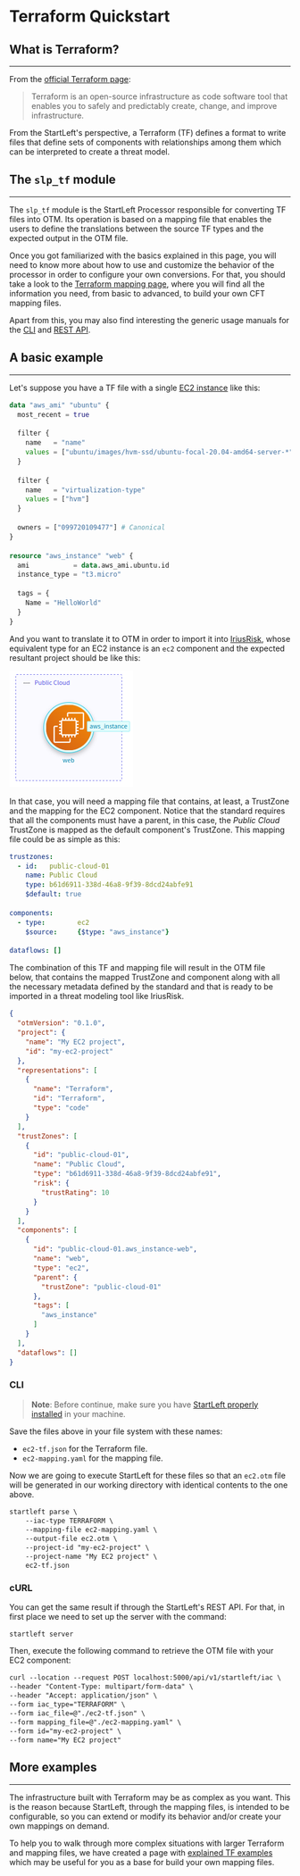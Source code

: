 # Terraform Quickstart
## What is Terraform?

---
From the <a href="https://www.terraform.io/" target="_blank">official Terraform page</a>: 
> Terraform is an open-source infrastructure as code software tool that enables you to safely and predictably create, 
> change, and improve infrastructure.

From the StartLeft's perspective, a Terraform (TF) defines a format to write files that define sets of components 
with relationships among them which can be interpreted to create a threat model. 

## The `slp_tf` module

---
The `slp_tf` module is the StartLeft Processor responsible for converting TF files into OTM. Its operation is based 
on a mapping file that enables the users to define the translations between the source TF types and the expected 
output in the OTM file. 

Once you got familiarized with the basics explained in this page, you will need to know more about how to use and 
customize the behavior of the processor in order to configure your own conversions. For that, you should take a look 
to the [Terraform mapping page](Terraform-how-to-create-a-basic-mapping-file.md), where you will find all the information you need, from 
basic to advanced, to build your own CFT mapping files.

Apart from this, you may also find interesting the generic usage manuals for the [CLI](../../../usage/Command-Line-Interface.md) 
and [REST API](../../../usage/REST-API.md).

## A basic example

---

Let's suppose you have a TF file with a single 
<a href="https://registry.terraform.io/providers/hashicorp/aws/latest/docs/resources/instance" target="_blank">EC2 instance</a>
like this:


```terraform
data "aws_ami" "ubuntu" {
  most_recent = true

  filter {
    name   = "name"
    values = ["ubuntu/images/hvm-ssd/ubuntu-focal-20.04-amd64-server-*"]
  }

  filter {
    name   = "virtualization-type"
    values = ["hvm"]
  }

  owners = ["099720109477"] # Canonical
}

resource "aws_instance" "web" {
  ami           = data.aws_ami.ubuntu.id
  instance_type = "t3.micro"

  tags = {
    Name = "HelloWorld"
  }
}
```

And you want to translate it to OTM in order to import it into <a href="https://www.iriusrisk.com/" target="_blank">IriusRisk</a>,
whose equivalent type for an EC2 instance is an `ec2` component and the expected resultant project should be like this:

![img/ec2-iriusrisk.png](img/ec2-iriusrisk.png)

In that case, you will need a mapping file that contains, at least, a TrustZone and the mapping for the EC2 
component. Notice that the standard requires that all the components must have a parent, in this case, the _Public 
Cloud_ TrustZone is mapped as the default component's TrustZone. This mapping file could be as simple as this:
```yaml
trustzones:
  - id:   public-cloud-01
    name: Public Cloud
    type: b61d6911-338d-46a8-9f39-8dcd24abfe91
    $default: true

components:
  - type:        ec2
    $source:     {$type: "aws_instance"}

dataflows: []
```

The combination of this TF and mapping file will result in the OTM file below, that contains the mapped TrustZone 
and component along with all the necessary metadata defined by the standard and that is ready to be imported in a 
threat modeling tool like IriusRisk.

```json
{
  "otmVersion": "0.1.0",
  "project": {
    "name": "My EC2 project",
    "id": "my-ec2-project"
  },
  "representations": [
    {
      "name": "Terraform",
      "id": "Terraform",
      "type": "code"
    }
  ],
  "trustZones": [
    {
      "id": "public-cloud-01",
      "name": "Public Cloud",
      "type": "b61d6911-338d-46a8-9f39-8dcd24abfe91",
      "risk": {
        "trustRating": 10
      }
    }
  ],
  "components": [
    {
      "id": "public-cloud-01.aws_instance-web",
      "name": "web",
      "type": "ec2",
      "parent": {
        "trustZone": "public-cloud-01"
      },
      "tags": [
        "aws_instance"
      ]
    }
  ],
  "dataflows": []
}
```


### CLI
> **Note**: Before continue, make sure you have 
> [StartLeft properly installed](../../../Quickstart-Guide-for-Beginners.md) in your machine.

Save the files above in your file system with these names:

* `ec2-tf.json` for the Terraform file.
* `ec2-mapping.yaml` for the mapping file.

Now we are going to execute StartLeft for these files so that an `ec2.otm` file will be generated in our working 
directory with identical contents to the one above.
```shell
startleft parse \
	--iac-type TERRAFORM \
	--mapping-file ec2-mapping.yaml \
	--output-file ec2.otm \
	--project-id "my-ec2-project" \
	--project-name "My EC2 project" \
	ec2-tf.json
```

### cURL
You can get the same result if through the StartLeft's REST API. For that, in first place we need to set up the 
server with the command:
```shell
startleft server
```


Then, execute the following command to retrieve the OTM file with your EC2 component:
```shell
curl --location --request POST localhost:5000/api/v1/startleft/iac \
--header "Content-Type: multipart/form-data" \
--header "Accept: application/json" \
--form iac_type="TERRAFORM" \
--form iac_file=@"./ec2-tf.json" \
--form mapping_file=@"./ec2-mapping.yaml" \
--form id="my-ec2-project" \
--form name="My EC2 project"
```

## More examples

---
The infrastructure built with Terraform may be as complex as you want. This is the reason because 
StartLeft, through the mapping files, is intended to be configurable, so you can extend or modify its behavior and/or 
create your own mappings on demand.

To help you to walk through more complex situations with larger Terraform and mapping files, we have created a page 
with [explained TF examples](Terraform-Examples.md) which may be useful for you as a base for build your own mapping 
files.
